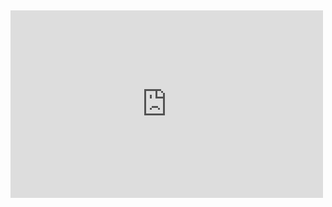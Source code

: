 ## 

<iframe width="500" height="300" src="https://www.youtube.com/embed/XerpHVgaGso" frameborder="0" allow="autoplay; encrypted-media" allowfullscreen></iframe>

